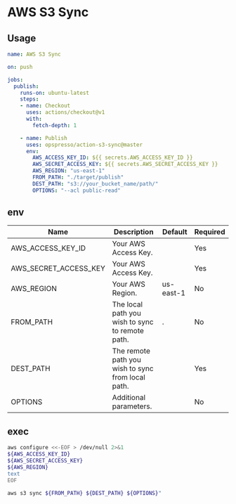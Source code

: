 # AWS S3 Sync

## Usage

```yaml
name: AWS S3 Sync

on: push

jobs:
  publish:
    runs-on: ubuntu-latest
    steps:
    - name: Checkout
      uses: actions/checkout@v1
      with:
        fetch-depth: 1

    - name: Publish
      uses: opspresso/action-s3-sync@master
      env:
        AWS_ACCESS_KEY_ID: ${{ secrets.AWS_ACCESS_KEY_ID }}
        AWS_SECRET_ACCESS_KEY: ${{ secrets.AWS_SECRET_ACCESS_KEY }}
        AWS_REGION: "us-east-1"
        FROM_PATH: "./target/publish"
        DEST_PATH: "s3://your_bucket_name/path/"
        OPTIONS: "--acl public-read"
```

## env

Name | Description | Default | Required
---- | ----------- | ------- | --------
AWS_ACCESS_KEY_ID | Your AWS Access Key. | | Yes
AWS_SECRET_ACCESS_KEY | Your AWS Access Key. | | Yes
AWS_REGION | Your AWS Region. | us-east-1 | No
FROM_PATH | The local path you wish to sync to remote path. | . | No
DEST_PATH | The remote path you wish to sync from local path. | | Yes
OPTIONS | Additional parameters. | | No

## exec

```bash
aws configure <<-EOF > /dev/null 2>&1
${AWS_ACCESS_KEY_ID}
${AWS_SECRET_ACCESS_KEY}
${AWS_REGION}
text
EOF

aws s3 sync ${FROM_PATH} ${DEST_PATH} ${OPTIONS}"
```
